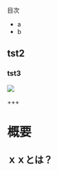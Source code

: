 目次
<UL>
  <LI>a
  <LI>b
</UL>
  <H2>tst2</H2>
    <H3>tst3</H3>
<img src="http://testcreative.co.uk/">

+++

# 概要
## ｘｘとは？
